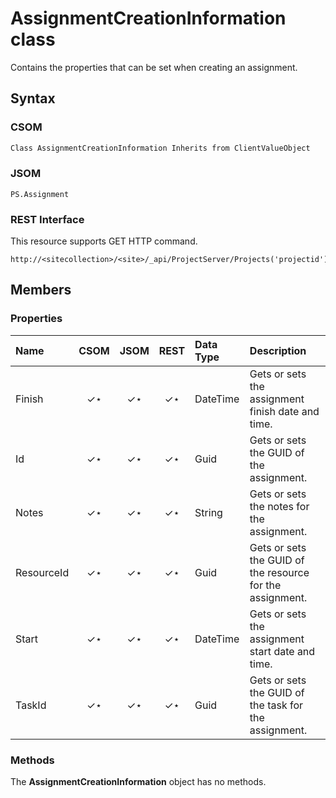 
# AssignmentCreationInformation class
Contains the properties that can be set when creating an assignment.

## Syntax

### CSOM

```C#
Class AssignmentCreationInformation Inherits from ClientValueObject
```

### JSOM

```
PS.Assignment
```

### REST Interface

This resource supports GET HTTP command.

```
http://<sitecollection>/<site>/_api/ProjectServer/Projects('projectid')/Assignments('assignmentid')
```


## Members

### Properties

|**Name**|**CSOM**|**JSOM**|**REST**|**Data Type**|**Description**|
|:-----|:-----:|:-----:|:-----:|:-----|:-----|
|Finish|&#x2713;&#x22C6;|&#x2713;&#x22C6;|&#x2713;&#x22C6;|DateTime|Gets or sets the assignment finish date and time.|
|Id|&#x2713;&#x22C6;|&#x2713;&#x22C6;|&#x2713;&#x22C6;|Guid|Gets or sets the GUID of the assignment.|
|Notes|&#x2713;&#x22C6;|&#x2713;&#x22C6;|&#x2713;&#x22C6;|String|Gets or sets the notes for the assignment.|
|ResourceId|&#x2713;&#x22C6;|&#x2713;&#x22C6;|&#x2713;&#x22C6;|Guid|Gets or sets the GUID of the resource for the assignment.|
|Start|&#x2713;&#x22C6;|&#x2713;&#x22C6;|&#x2713;&#x22C6;|DateTime|Gets or sets the assignment start date and time.|
|TaskId|&#x2713;&#x22C6;|&#x2713;&#x22C6;|&#x2713;&#x22C6;|Guid|Gets or sets the GUID of the task for the assignment.|


### Methods

The **AssignmentCreationInformation** object has no methods.

